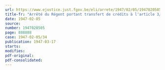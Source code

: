 ```yaml
---
url: https://www.ejustice.just.fgov.be/eli/arrete/1947/02/05/1947020505/justel
title-fr: "Arrêté du Régent portant transfert de crédits à l'article 3/1 à l'article 2/1 du budget ordinaire du Ministère des finances, services du premier ministre pour l'exercice 1945"
date: 1947-02-05
source:
number: 1947020505
page: 888888
case: 1947-02-05/34
publication: 1947-03-17
starts:
modifies:
pdf-original:
pdf-consolidated:
---
```


